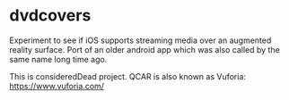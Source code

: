 # dvdcovers
Experiment to see if iOS supports streaming media over an augmented reality surface. Port of an older android app which was also called by the same name long time ago.

This is consideredDead project. QCAR is also known as Vuforia: https://www.vuforia.com/
